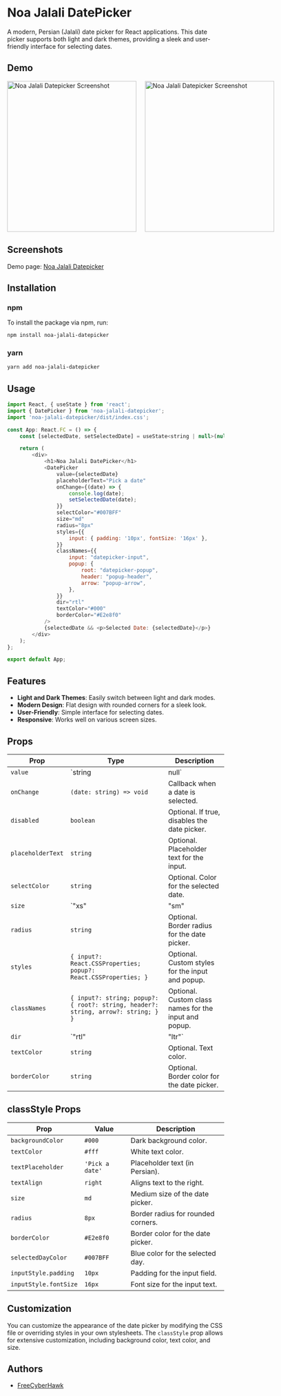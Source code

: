 
# Noa Jalali DatePicker

A modern, Persian (Jalali) date picker for React applications. This date picker supports both light and dark themes, providing a sleek and user-friendly interface for selecting dates.

## Demo

<div style="flex: 1">
<div style="display:flex;flex-basis:30%;gap:20px">
<img src="https://freecyberhawk.github.io/noa_jalali_datepicker/images/light_preview.png" alt="Noa Jalali Datepicker Screenshot" width="300" height="350">
<img src="https://freecyberhawk.github.io/noa_jalali_datepicker/images/dark_preview.png" alt="Noa Jalali Datepicker Screenshot" width="300" height="350">
</div>
</div>

## Screenshots

Demo page: [Noa Jalali Datepicker](https://freecyberhawk.github.io/noa_jalali_datepicker/)

## Installation

### npm

To install the package via npm, run:

```bash
npm install noa-jalali-datepicker
```

### yarn

```bash
yarn add noa-jalali-datepicker
```

## Usage

```javascript
import React, { useState } from 'react';
import { DatePicker } from 'noa-jalali-datepicker';
import 'noa-jalali-datepicker/dist/index.css';

const App: React.FC = () => {
    const [selectedDate, setSelectedDate] = useState<string | null>(null);

    return (
        <div>
            <h1>Noa Jalali DatePicker</h1>
            <DatePicker
                value={selectedDate}
                placeholderText="Pick a date"
                onChange={(date) => {
                    console.log(date);
                    setSelectedDate(date);
                }}
                selectColor="#007BFF"
                size="md"
                radius="8px"
                styles={{
                    input: { padding: '10px', fontSize: '16px' },
                }}
                classNames={{
                    input: "datepicker-input",
                    popup: {
                        root: "datepicker-popup",
                        header: "popup-header",
                        arrow: "popup-arrow",
                    },
                }}
                dir="rtl"
                textColor="#000"
                borderColor="#E2e8f0"
            />
            {selectedDate && <p>Selected Date: {selectedDate}</p>}
        </div>
    );
};

export default App;
```

## Features

- **Light and Dark Themes**: Easily switch between light and dark modes.
- **Modern Design**: Flat design with rounded corners for a sleek look.
- **User-Friendly**: Simple interface for selecting dates.
- **Responsive**: Works well on various screen sizes.

## Props

| Prop                | Type                                  | Description                                             |
|---------------------|---------------------------------------|---------------------------------------------------------|
| `value`             | `string | null`                       | Selected date as a string or null.                      |
| `onChange`          | `(date: string) => void`              | Callback when a date is selected.                       |
| `disabled`          | `boolean`                             | Optional. If true, disables the date picker.            |
| `placeholderText`   | `string`                              | Optional. Placeholder text for the input.               |
| `selectColor`       | `string`                              | Optional. Color for the selected date.                  |
| `size`              | `"xs" | "sm" | "md" | "lg" | "xl"`   | Optional. Size of the date picker. Default is `"md"`.   |
| `radius`            | `string`                              | Optional. Border radius for the date picker.            |
| `styles`            | `{ input?: React.CSSProperties; popup?: React.CSSProperties; }` | Optional. Custom styles for the input and popup.        |
| `classNames`        | `{ input?: string; popup?: { root?: string, header?: string, arrow?: string; } }` | Optional. Custom class names for the input and popup.   |
| `dir`               | `"rtl" | "ltr"`                       | Optional. Direction for text, either left-to-right or right-to-left. |
| `textColor`         | `string`                              | Optional. Text color.                                   |
| `borderColor`       | `string`                              | Optional. Border color for the date picker.             |

## classStyle Props

| Prop                    | Value           | Description                        |
|-------------------------|-----------------|------------------------------------|
| `backgroundColor`       | `#000`          | Dark background color.             |
| `textColor`             | `#fff`          | White text color.                  |
| `textPlaceholder`       | `'Pick a date'` | Placeholder text (in Persian).     |
| `textAlign`             | `right`         | Aligns text to the right.          |
| `size`                  | `md`            | Medium size of the date picker.    |
| `radius`                | `8px`           | Border radius for rounded corners. |
| `borderColor`           | `#E2e8f0`       | Border color for the date picker.  |
| `selectedDayColor`      | `#007BFF`       | Blue color for the selected day.   |
| `inputStyle.padding`    | `10px`          | Padding for the input field.       |
| `inputStyle.fontSize`   | `16px`          | Font size for the input text.      |

## Customization

You can customize the appearance of the date picker by modifying the CSS file or overriding styles in your own stylesheets. The `classStyle` prop allows for extensive customization, including background color, text color, and size.

## Authors

- [FreeCyberHawk](https://github.com/freecyberhawk)
